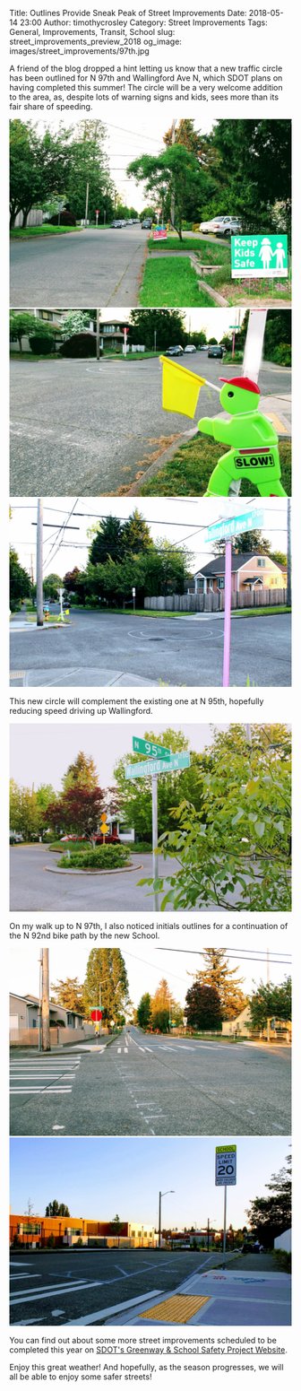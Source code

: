 Title: Outlines Provide Sneak Peak of Street Improvements
Date: 2018-05-14 23:00
Author: timothycrosley
Category: Street Improvements
Tags: General, Improvements, Transit, School
slug: street_improvements_preview_2018
og_image: images/street_improvements/97th.jpg

A friend of the blog dropped a hint letting us know that a new traffic circle has been outlined for N 97th and Wallingford Ave N, which SDOT plans on having completed this summer! The circle will be a very welcome addition to the area, as, despite lots of warning signs and kids, sees more than its fair share of speeding.

[![Warning Signs](/images/street_improvements/signs.jpg)](/images/street_improvements/signs.jpg)
[![Slow Down Man](/images/street_improvements/97th.jpg)](/images/street_improvements/97th.jpg)
[![Location of new Circle](/images/street_improvements/circle.jpg)](/images/street_improvements/circle.jpg)

This new circle will complement the existing one at N 95th, hopefully reducing speed driving up Wallingford.

[![95th Circle](/images/street_improvements/95th.jpg)](/images/street_improvements/circle.jpg)

On my walk up to N 97th, I also noticed initials outlines for a continuation of the N 92nd bike path by the new School.

[![92nd Bike Path Looking East](/images/street_improvements/92nd_east.jpg)](/images/street_improvements/92nd_east.jpg)
[![92nd Bike Path Looking West](/images/street_improvements/92nd_west.jpg)](/images/street_improvements/92nd_west.jpg)

You can find out about some more street improvements scheduled to be completed this year on [SDOT's Greenway & School Safety Project Website](https://www.seattle.gov/transportation/projects-and-programs/programs/greenways-program/north-seattle).

Enjoy this great weather! And hopefully, as the season progresses, we will all be able to enjoy some safer streets!
